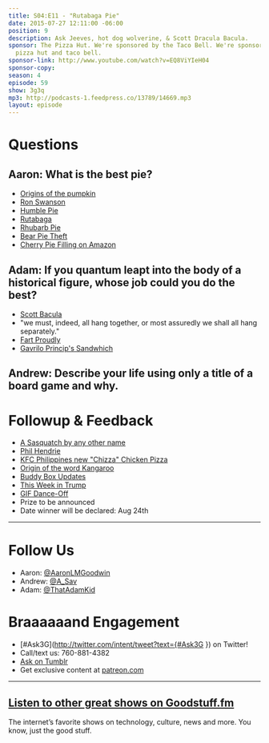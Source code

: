 ```yaml
---
title: S04:E11 - "Rutabaga Pie"
date: 2015-07-27 12:11:00 -06:00
position: 9
description: Ask Jeeves, hot dog wolverine, & Scott Dracula Bacula.
sponsor: The Pizza Hut. We're sponsored by the Taco Bell. We're sponsored by the combination
  pizza hut and taco bell.
sponsor-link: http://www.youtube.com/watch?v=EQ8ViYIeH04
sponsor-copy: 
season: 4
episode: 59
show: 3g3q
mp3: http://podcasts-1.feedpress.co/13789/14669.mp3
layout: episode
---
```


# Questions

## Aaron: What is the best pie?
- [Origins of the pumpkin](http://www.localhistories.org/vegetables.html)
- [Ron Swanson](https://en.wikipedia.org/wiki/Ron_Swanson)
- [Humble Pie](https://en.wikipedia.org/wiki/Humble_pie)
- [Rutabaga](http://www.rutabaga.com/)
- [Rhubarb Pie](http://allrecipes.com/recipe/fresh-rhubarb-pie/)
- [Bear Pie Theft](http://gizmodo.com/bear-breaks-into-pie-shop-and-devours-38-pies-skips-th-1718789529)
- [Cherry Pie Filling on Amazon](http://www.amazon.com/Comstock-Cherry-Filling-Topping-21-Ounce/dp/B0057FSX8O)

## Adam: If you quantum leapt into the body of a historical figure, whose job could you do the best?
- [Scott Bacula](http://www.imdb.com/name/nm0000836/)
- "we must, indeed, all hang together, or most assuredly we shall all hang separately."
- [Fart Proudly](https://en.wikipedia.org/wiki/Fart_Proudly)
- [Gavrilo Princip's Sandwhich](http://www.smithsonianmag.com/history/gavrilo-princips-sandwich-79480741/?no-ist)

## Andrew: Describe your life using only a title of a board game and why.

# Followup & Feedback
- [A Sasquatch by any other name](http://our-spooky-world.tumblr.com/post/124095503907/spooky-creatures-bigfoot-and-others-bigfoot-is)
- [Phil Hendrie](http://www.philhendrieshow.com/)
- [KFC Philippines new "Chizza" Chicken Pizza](http://www.brandeating.com/2015/07/kfc-philippines-offering-new-chizza-chicken-pizza.html)
- [Origin of the word Kangaroo](http://www.yourdictionary.com/kangaroo)
- [Buddy Box Updates](http://reddit.com/r/buddybox)
- [This Week in Trump](https://www.reddit.com/r/BuddyBox/comments/3eagxv/twit_july_22_2015_in_which_trump_offends_veterans/)
- [GIF Dance-Off](https://www.reddit.com/r/BuddyBox/comments/3dfk0h/gif_danceoff/)
- Prize to be announced
- Date winner will be declared: Aug 24th

***

# Follow Us
* Aaron: [@AaronLMGoodwin](http://twitter.com/aaronlmgoodwin)
* Andrew: [@A_Sav](http://twitter.com/a_sav)
* Adam: [@ThatAdamKid](http://twitter.com/thatadamkid)

# Braaaaaand Engagement
* [#Ask3G](http://twitter.com/intent/tweet?text={#Ask3G }) on Twitter!
* Call/text us: 760-881-4382
* [Ask on Tumblr](http://3g3q.co/ask)
* Get exclusive content at [patreon.com](http://www.patreon.com/3g3q)

***

## [Listen to other great shows on Goodstuff.fm](http://goodstuff.fm/)
The internet’s favorite shows on technology, culture, news and more. You know, just the good stuff.
